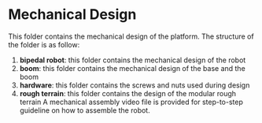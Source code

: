 # Mechanical Design
This folder contains the mechanical design of the platform. The structure of the folder is as follow: 
1. **bipedal robot**: this folder contains the mechanical design of the robot
2. **boom**: this folder contains the mechanical design of the base and the boom
3. **hardware**: this folder contains the screws and nuts used during design
4. **rough terrain**: this folder contains the design of the modular rough terrain
A mechanical assembly video file is provided for step-to-step guideline on how to assemble the robot.  
